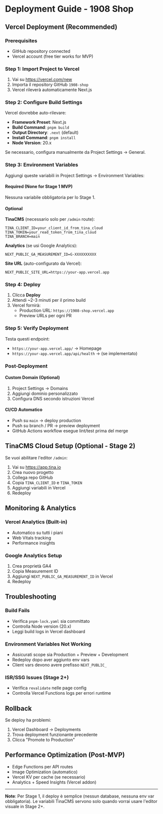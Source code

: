 # Deployment Guide - 1908 Shop

## Vercel Deployment (Recommended)

### Prerequisites

- GitHub repository connected
- Vercel account (free tier works for MVP)

### Step 1: Import Project to Vercel

1. Vai su https://vercel.com/new
2. Importa il repository GitHub `1908-shop`
3. Vercel rileverà automaticamente Next.js

### Step 2: Configure Build Settings

Vercel dovrebbe auto-rilevare:

- **Framework Preset**: Next.js
- **Build Command**: `pnpm build`
- **Output Directory**: `.next` (default)
- **Install Command**: `pnpm install`
- **Node Version**: 20.x

Se necessario, configura manualmente da Project Settings → General.

### Step 3: Environment Variables

Aggiungi queste variabili in Project Settings → Environment Variables:

#### Required (None for Stage 1 MVP)

Nessuna variabile obbligatoria per lo Stage 1.

#### Optional

**TinaCMS** (necessario solo per `/admin` route):

```
TINA_CLIENT_ID=your_client_id_from_tina_cloud
TINA_TOKEN=your_read_token_from_tina_cloud
TINA_BRANCH=main
```

**Analytics** (se usi Google Analytics):

```
NEXT_PUBLIC_GA_MEASUREMENT_ID=G-XXXXXXXXXX
```

**Site URL** (auto-configurato da Vercel):

```
NEXT_PUBLIC_SITE_URL=https://your-app.vercel.app
```

### Step 4: Deploy

1. Clicca **Deploy**
2. Attendi ~2-3 minuti per il primo build
3. Vercel fornirà:
   - Production URL: `https://1908-shop.vercel.app`
   - Preview URLs per ogni PR

### Step 5: Verify Deployment

Testa questi endpoint:

- `https://your-app.vercel.app/` → Homepage
- `https://your-app.vercel.app/api/health` → (se implementato)

### Post-Deployment

#### Custom Domain (Optional)

1. Project Settings → Domains
2. Aggiungi dominio personalizzato
3. Configura DNS secondo istruzioni Vercel

#### CI/CD Automatico

- Push su `main` → deploy production
- Push su branch / PR → preview deployment
- GitHub Actions workflow esegue lint/test prima del merge

## TinaCMS Cloud Setup (Optional - Stage 2)

Se vuoi abilitare l'editor `/admin`:

1. Vai su https://app.tina.io
2. Crea nuovo progetto
3. Collega repo GitHub
4. Copia `TINA_CLIENT_ID` e `TINA_TOKEN`
5. Aggiungi variabili in Vercel
6. Redeploy

## Monitoring & Analytics

### Vercel Analytics (Built-in)

- Automatico su tutti i piani
- Web Vitals tracking
- Performance insights

### Google Analytics Setup

1. Crea proprietà GA4
2. Copia Measurement ID
3. Aggiungi `NEXT_PUBLIC_GA_MEASUREMENT_ID` in Vercel
4. Redeploy

## Troubleshooting

### Build Fails

- Verifica `pnpm-lock.yaml` sia committato
- Controlla Node version (20.x)
- Leggi build logs in Vercel dashboard

### Environment Variables Not Working

- Assicurati scope sia Production + Preview + Development
- Redeploy dopo aver aggiunto env vars
- Client vars devono avere prefisso `NEXT_PUBLIC_`

### ISR/SSG Issues (Stage 2+)

- Verifica `revalidate` nelle page config
- Controlla Vercel Functions logs per errori runtime

## Rollback

Se deploy ha problemi:

1. Vercel Dashboard → Deployments
2. Trova deployment funzionante precedente
3. Clicca "Promote to Production"

## Performance Optimization (Post-MVP)

- Edge Functions per API routes
- Image Optimization (automatico)
- Vercel KV per cache (se necessario)
- Analytics + Speed Insights (Vercel addon)

---

**Note**: Per Stage 1, il deploy è semplice (nessun database, nessuna env var obbligatoria). Le variabili TinaCMS servono solo quando vorrai usare l'editor visuale in Stage 2+.
